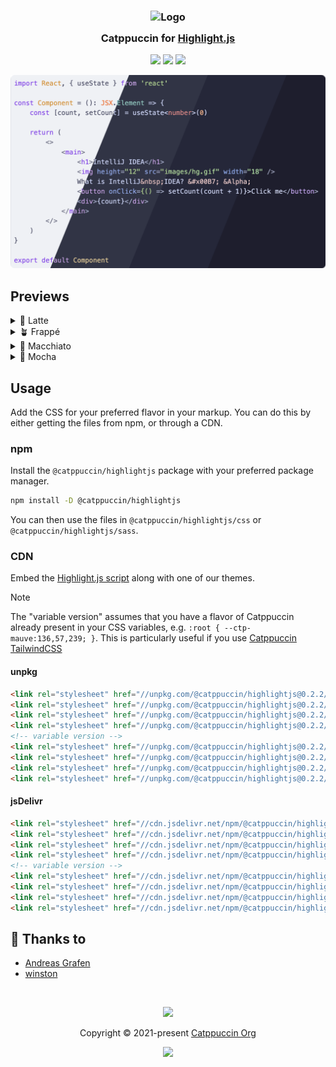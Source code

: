 <h3 align="center">
	<img src="https://raw.githubusercontent.com/catppuccin/catppuccin/main/assets/logos/exports/1544x1544_circle.png" width="100" alt="Logo"/><br/>
	<img src="https://raw.githubusercontent.com/catppuccin/catppuccin/main/assets/misc/transparent.png" height="30" width="0px"/>
	Catppuccin for <a href="https://github.com/highlightjs/highlight.js">Highlight.js</a>
	<img src="https://raw.githubusercontent.com/catppuccin/catppuccin/main/assets/misc/transparent.png" height="30" width="0px"/>
</h3>

<p align="center">
	<a href="https://github.com/catppuccin/highlightjs/stargazers"><img src="https://img.shields.io/github/stars/catppuccin/highlightjs?colorA=363a4f&colorB=b7bdf8&style=for-the-badge"></a>
	<a href="https://github.com/catppuccin/highlightjs/issues"><img src="https://img.shields.io/github/issues/catppuccin/highlightjs?colorA=363a4f&colorB=f5a97f&style=for-the-badge"></a>
	<a href="https://github.com/catppuccin/highlightjs/contributors"><img src="https://img.shields.io/github/contributors/catppuccin/highlightjs?colorA=363a4f&colorB=a6da95&style=for-the-badge"></a>
</p>

<p align="center">
	<img src="assets/preview.webp"/>
</p>

## Previews

<details>
<summary>🌻 Latte</summary>
<img src="assets/latte.webp"/>
</details>
<details>
<summary>🪴 Frappé</summary>
<img src="assets/frappe.webp"/>
</details>
<details>
<summary>🌺 Macchiato</summary>
<img src="assets/macchiato.webp"/>
</details>
<details>
<summary>🌿 Mocha</summary>
<img src="assets/mocha.webp"/>
</details>

## Usage

Add the CSS for your preferred flavor in your markup. You can do this by either getting the files from npm, or through a CDN.

### npm

Install the `@catppuccin/highlightjs` package with your preferred package manager.

```bash
npm install -D @catppuccin/highlightjs
```

You can then use the files in `@catppuccin/highlightjs/css` or `@catppuccin/highlightjs/sass`.

### CDN

Embed the [Highlight.js script](https://highlightjs.org/download/) along with one of our themes.

> [!NOTE]
> The "variable version" assumes that you have a flavor of Catppuccin already present in your CSS variables, e.g. `:root { --ctp-mauve:136,57,239; }`.
> This is particularly useful if you use [Catppuccin TailwindCSS](https://github.com/catppuccin/tailwindcss)

<!-- x-release-please-start-version -->

#### unpkg

```html
<link rel="stylesheet" href="//unpkg.com/@catppuccin/highlightjs@0.2.2/css/catppuccin-latte.css">
<link rel="stylesheet" href="//unpkg.com/@catppuccin/highlightjs@0.2.2/css/catppuccin-frappe.css">
<link rel="stylesheet" href="//unpkg.com/@catppuccin/highlightjs@0.2.2/css/catppuccin-macchiato.css">
<link rel="stylesheet" href="//unpkg.com/@catppuccin/highlightjs@0.2.2/css/catppuccin-mocha.css">
<!-- variable version -->
<link rel="stylesheet" href="//unpkg.com/@catppuccin/highlightjs@0.2.2/css/catppuccin-variables.css">
<link rel="stylesheet" href="//unpkg.com/@catppuccin/highlightjs@0.2.2/css/catppuccin-variables.important.css">
<link rel="stylesheet" href="//unpkg.com/@catppuccin/highlightjs@0.2.2/css/catppuccin-variables.rgb.css">
<link rel="stylesheet" href="//unpkg.com/@catppuccin/highlightjs@0.2.2/css/catppuccin-variables.rgb.important.css">
```

#### jsDelivr

```html
<link rel="stylesheet" href="//cdn.jsdelivr.net/npm/@catppuccin/highlightjs@0.2.2/css/catppuccin-latte.css">
<link rel="stylesheet" href="//cdn.jsdelivr.net/npm/@catppuccin/highlightjs@0.2.2/css/catppuccin-frappe.css">
<link rel="stylesheet" href="//cdn.jsdelivr.net/npm/@catppuccin/highlightjs@0.2.2/css/catppuccin-macchiato.css">
<link rel="stylesheet" href="//cdn.jsdelivr.net/npm/@catppuccin/highlightjs@0.2.2/css/catppuccin-mocha.css">
<!-- variable version -->
<link rel="stylesheet" href="//cdn.jsdelivr.net/npm/@catppuccin/highlightjs@0.2.2/css/catppuccin-variables.css">
<link rel="stylesheet" href="//cdn.jsdelivr.net/npm/@catppuccin/highlightjs@0.2.2/css/catppuccin-variables.important.css">
<link rel="stylesheet" href="//cdn.jsdelivr.net/npm/@catppuccin/highlightjs@0.2.2/css/catppuccin-variables.rgb.css">
<link rel="stylesheet" href="//cdn.jsdelivr.net/npm/@catppuccin/highlightjs@0.2.2/css/catppuccin-variables.rgb.important.css">
```

<!-- x-release-please-end -->

## 💝 Thanks to

- [Andreas Grafen](https://github.com/andreasgrafen)
- [winston](https://github.com/nekowinston)

&nbsp;

<p align="center">
	<img src="https://raw.githubusercontent.com/catppuccin/catppuccin/main/assets/footers/gray0_ctp_on_line.svg?sanitize=true" />
</p>

<p align="center">
	Copyright &copy; 2021-present <a href="https://github.com/catppuccin" target="_blank">Catppuccin Org</a>
</p>

<p align="center">
	<a href="https://github.com/catppuccin/catppuccin/blob/main/LICENSE"><img src="https://img.shields.io/static/v1.svg?style=for-the-badge&label=License&message=MIT&logoColor=d9e0ee&colorA=363a4f&colorB=b7bdf8"/></a>
</p>
